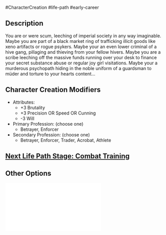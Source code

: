 #CharacterCreation #life-path #early-career 
## Description
You are or were scum, leeching of imperial society in any way imaginable. Maybe you are part of a black market ring of trafficking illicit goods like xeno artifacts or rogue psykers. Maybe your an even lower criminal of a hive gang, pillaging and thieving from your fellow hivers. Maybe you are a scribe leeching off the massive funds running over your desk to finance your secret substance abuse or regular joy girl visitations. Maybe your a murderous psychopath hiding in the noble uniform of a guardsman to müder and torture to your hearts content...



## Character Creation Modifiers
- Attributes:
	- +3 Brutality 
	- +3 Precision OR Speed OR Cunning 
	- -3 Will
- Primary Profession: (choose one)
	- Betrayer, Enforcer 
- Secondary Profession: (choose one)
	- Betrayer, Enforcer, Trader, Acrobat, Athlete 
## [Next Life Path Stage: Combat Training](</LifePath/CombatTraining/Combat Training.md>)

## Other Options
![](</LifePath/EarlyCareer/List of Early Careers.md>)